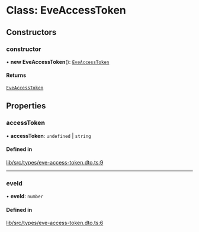 # Class: EveAccessToken

## Constructors

### constructor

• **new EveAccessToken**(): [`EveAccessToken`](EveAccessToken.md)

#### Returns

[`EveAccessToken`](EveAccessToken.md)

## Properties

### accessToken

• **accessToken**: `undefined` \| `string`

#### Defined in

[lib/src/types/eve-access-token.dto.ts:9](https://github.com/joonashak/nestjs-clone-bay/blob/main/lib/src/types/eve-access-token.dto.ts#L9)

___

### eveId

• **eveId**: `number`

#### Defined in

[lib/src/types/eve-access-token.dto.ts:6](https://github.com/joonashak/nestjs-clone-bay/blob/main/lib/src/types/eve-access-token.dto.ts#L6)
